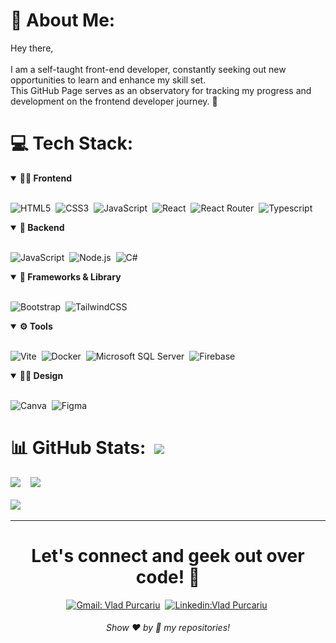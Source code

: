  # 💫 About Me:
Hey there,<br><br>I am a self-taught front-end developer, constantly seeking out new opportunities to learn and enhance my skill set.<br>This GitHub Page serves as an observatory for tracking my progress and development on the frontend developer journey. 🌟



# 💻 Tech Stack:

<details open>
<summary><b>🏄‍♂️ Frontend</b></summary>
<br>
  
![HTML5](https://img.shields.io/badge/-HTML5-E34F26?style=for-the-badge&logo=html5&logoColor=white)&nbsp;
![CSS3](https://img.shields.io/badge/-CSS3-1572B6?style=for-the-badge&logo=css3)&nbsp;
![JavaScript](https://img.shields.io/badge/Javascript-F7DF1E.svg?style=for-the-badge&logo=javascript&logoColor=black)&nbsp;
![React](https://img.shields.io/badge/-React-%23404d59?style=for-the-badge&logo=react)&nbsp;
![React Router](https://img.shields.io/badge/React_Router-CA4245?style=for-the-badge&logo=react-router&logoColor=white)&nbsp;
![Typescript](https://img.shields.io/badge/TypeScript-007ACC?style=for-the-badge&logo=typescript&logoColor=white)&nbsp;


</details>

<details open>
<summary><b>🧰 Backend</b></summary>
<br>

![JavaScript](https://img.shields.io/badge/Javascript-F7DF1E.svg?style=for-the-badge&logo=javascript&logoColor=black)&nbsp;
![Node.js](https://img.shields.io/badge/node.js-339933.svg?style=for-the-badge&logo=nodedotjs&logoColor=white)&nbsp;
![C#](https://img.shields.io/badge/C%23-239120?style=for-the-badge&logo=csharp&logoColor=white)&nbsp;
</details>

<details open>
<summary><b>🚀 Frameworks & Library</b></summary>
<br>

![Bootstrap](https://img.shields.io/badge/Bootstrap-563D7C?style=for-the-badge&logo=bootstrap&logoColor=white)&nbsp;
![TailwindCSS](https://img.shields.io/badge/Tailwind_CSS-38B2AC?style=for-the-badge&logo=tailwind-css&logoColor=white')&nbsp;

</details>

<details open>
<summary><b>⚙️ Tools</b></summary>
<br>

![Vite](https://img.shields.io/badge/Vite-B73BFE?style=for-the-badge&logo=vite&logoColor=FFD62E)&nbsp;
![Docker](https://img.shields.io/badge/Docker-2CA5E0?style=for-the-badge&logo=docker&logoColor=white)&nbsp;
![Microsoft SQL Server](https://img.shields.io/badge/Microsoft_SQL_Server-CC2927?style=for-the-badge&logo=microsoft-sql-server&logoColor=white)&nbsp;
![Firebase](https://img.shields.io/badge/firebase-ffca28?style=for-the-badge&logo=firebase&logoColor=black)&nbsp;



</details>

<details open>
<summary><b>👨‍🎨 Design</b></summary>
<br>

![Canva](https://img.shields.io/badge/Canva-%2300C4CC.svg?&style=for-the-badge&logo=Canva&logoColor=white)&nbsp;
![Figma](https://img.shields.io/badge/Figma-F24E1E?style=for-the-badge&logo=figma&logoColor=white)&nbsp;
</details>

# 📊 GitHub Stats:&nbsp; [![](https://visitcount.itsvg.in/api?id=fhatti&icon=0&color=0)](https://visitcount.itsvg.in)
![](https://github-readme-stats.vercel.app/api?username=fhatti&theme=tokyonight&hide_border=false&include_all_commits=false&count_private=false)&nbsp;&nbsp;&nbsp;
![](https://github-readme-streak-stats.herokuapp.com/?user=fhatti&theme=tokyonight&hide_border=false)&nbsp;
<br>
<br>
![](https://github-readme-stats.vercel.app/api/top-langs/?username=fhatti&theme=tokyonight&hide_border=false&include_all_commits=false&count_private=false&layout=compact)&nbsp;

---
<div align = "center">

# Let's connect and geek out over code! 🚀
[![Gmail: Vlad Purcariu](https://img.shields.io/badge/-gmail-red?style=for-the-badge&logo=Gmail&logoColor=white&link=mailto:purcariuvlad99@gmail.com)](mailto:purcariuvlad99@gmail.com)&nbsp;
[![Linkedin:Vlad Purcariu](https://img.shields.io/badge/-linkedin-blue?style=for-the-badge&logo=Linkedin&logoColor=white&link=https://www.linkedin.com/in/vlad-purcariu-634aa0304/)](https://www.linkedin.com/in/vlad-purcariu-634aa0304/)&nbsp;
</div>
<h6 align="center">Show ❤️ by 🌟 my repositories!</h6>

